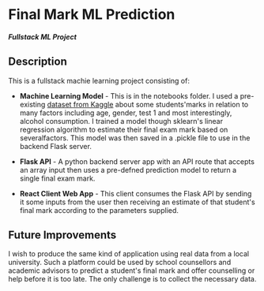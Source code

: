 # Final Mark ML Prediction
#### *Fullstack ML Project*
 
 
## Description

This is a fullstack machie learning project consisting of:
* **Machine Learning Model** - This is in the notebooks folder. I used a pre-existing [dataset from Kaggle](https://www.kaggle.com/uciml/student-alcohol-consumption) about some students'marks in relation to many factors including age, gender, test 1 and most interestingly, alcohol consumption. I trained a model though sklearn's linear regression algorithm to estimate their final exam mark based on severalfactors. This model was then saved in a .pickle file to use in the backend Flask server.

* **Flask API** - A python backend server app with an API route that accepts an array input then uses a pre-defned prediction model to return a single final exam mark.

* **React Client Web App** - This client consumes the Flask API by sending it some inputs from the user then receiving an estimate of that student's final mark according to the parameters supplied.


## Future Improvements
I wish to produce the same kind of application using real data from a local university. Such a platform could be used by school counsellors and academic advisors to predict a student's final mark and offer counselling or help before it is too late. The only challenge is to collect the necessary data.
